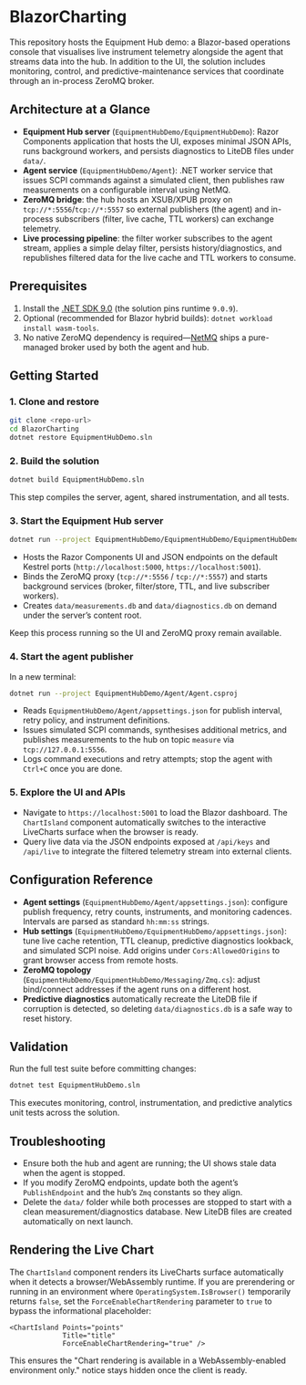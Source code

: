 # BlazorCharting

This repository hosts the Equipment Hub demo: a Blazor-based operations console that visualises live instrument telemetry alongside the agent that streams data into the hub. In addition to the UI, the solution includes monitoring, control, and predictive-maintenance services that coordinate through an in-process ZeroMQ broker.

## Architecture at a Glance

- **Equipment Hub server** (`EquipmentHubDemo/EquipmentHubDemo`): Razor Components application that hosts the UI, exposes minimal JSON APIs, runs background workers, and persists diagnostics to LiteDB files under `data/`.
- **Agent service** (`EquipmentHubDemo/Agent`): .NET worker service that issues SCPI commands against a simulated client, then publishes raw measurements on a configurable interval using NetMQ.
- **ZeroMQ bridge**: the hub hosts an XSUB/XPUB proxy on `tcp://*:5556`/`tcp://*:5557` so external publishers (the agent) and in-process subscribers (filter, live cache, TTL workers) can exchange telemetry.
- **Live processing pipeline**: the filter worker subscribes to the agent stream, applies a simple delay filter, persists history/diagnostics, and republishes filtered data for the live cache and TTL workers to consume.

## Prerequisites

1. Install the [.NET SDK 9.0](https://dotnet.microsoft.com/download) (the solution pins runtime `9.0.9`).
2. Optional (recommended for Blazor hybrid builds): `dotnet workload install wasm-tools`.
3. No native ZeroMQ dependency is required—[NetMQ](https://github.com/NetMQ/NetMQ) ships a pure-managed broker used by both the agent and hub.

## Getting Started

### 1. Clone and restore

```bash
git clone <repo-url>
cd BlazorCharting
dotnet restore EquipmentHubDemo.sln
```

### 2. Build the solution

```bash
dotnet build EquipmentHubDemo.sln
```

This step compiles the server, agent, shared instrumentation, and all tests.

### 3. Start the Equipment Hub server

```bash
dotnet run --project EquipmentHubDemo/EquipmentHubDemo/EquipmentHubDemo.csproj
```

- Hosts the Razor Components UI and JSON endpoints on the default Kestrel ports (`http://localhost:5000`, `https://localhost:5001`).
- Binds the ZeroMQ proxy (`tcp://*:5556` / `tcp://*:5557`) and starts background services (broker, filter/store, TTL, and live subscriber workers).
- Creates `data/measurements.db` and `data/diagnostics.db` on demand under the server’s content root.

Keep this process running so the UI and ZeroMQ proxy remain available.

### 4. Start the agent publisher

In a new terminal:

```bash
dotnet run --project EquipmentHubDemo/Agent/Agent.csproj
```

- Reads `EquipmentHubDemo/Agent/appsettings.json` for publish interval, retry policy, and instrument definitions.
- Issues simulated SCPI commands, synthesises additional metrics, and publishes measurements to the hub on topic `measure` via `tcp://127.0.0.1:5556`.
- Logs command executions and retry attempts; stop the agent with `Ctrl+C` once you are done.

### 5. Explore the UI and APIs

- Navigate to `https://localhost:5001` to load the Blazor dashboard. The `ChartIsland` component automatically switches to the interactive LiveCharts surface when the browser is ready.
- Query live data via the JSON endpoints exposed at `/api/keys` and `/api/live` to integrate the filtered telemetry stream into external clients.

## Configuration Reference

- **Agent settings** (`EquipmentHubDemo/Agent/appsettings.json`): configure publish frequency, retry counts, instruments, and monitoring cadences. Intervals are parsed as standard `hh:mm:ss` strings.
- **Hub settings** (`EquipmentHubDemo/EquipmentHubDemo/appsettings.json`): tune live cache retention, TTL cleanup, predictive diagnostics lookback, and simulated SCPI noise. Add origins under `Cors:AllowedOrigins` to grant browser access from remote hosts.
- **ZeroMQ topology** (`EquipmentHubDemo/EquipmentHubDemo/Messaging/Zmq.cs`): adjust bind/connect addresses if the agent runs on a different host.
- **Predictive diagnostics** automatically recreate the LiteDB file if corruption is detected, so deleting `data/diagnostics.db` is a safe way to reset history.

## Validation

Run the full test suite before committing changes:

```bash
dotnet test EquipmentHubDemo.sln
```

This executes monitoring, control, instrumentation, and predictive analytics unit tests across the solution.

## Troubleshooting

- Ensure both the hub and agent are running; the UI shows stale data when the agent is stopped.
- If you modify ZeroMQ endpoints, update both the agent’s `PublishEndpoint` and the hub’s `Zmq` constants so they align.
- Delete the `data/` folder while both processes are stopped to start with a clean measurement/diagnostics database. New LiteDB files are created automatically on next launch.

## Rendering the Live Chart

The `ChartIsland` component renders its LiveCharts surface automatically when it detects a browser/WebAssembly runtime. If you are prerendering or running in an environment where `OperatingSystem.IsBrowser()` temporarily returns `false`, set the `ForceEnableChartRendering` parameter to `true` to bypass the informational placeholder:

```razor
<ChartIsland Points="points"
             Title="title"
             ForceEnableChartRendering="true" />
```

This ensures the "Chart rendering is available in a WebAssembly-enabled environment only." notice stays hidden once the client is ready.
